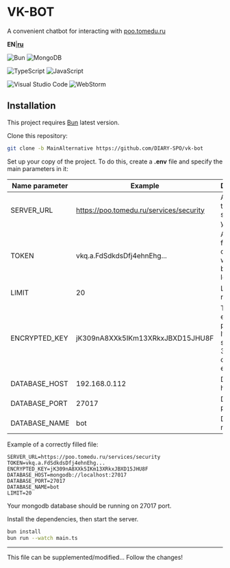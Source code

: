 # VK-BOT
A convenient chatbot for interacting with [poo.tomedu.ru](https://poo.tomedu.ru)

**EN**|**[ru](/README_ru.md)**

![Bun](https://img.shields.io/badge/Bun-%23000000.svg?style=for-the-badge&logo=bun&logoColor=white)
![MongoDB](https://img.shields.io/badge/MongoDB-%234ea94b.svg?style=for-the-badge&logo=mongodb&logoColor=white)

![TypeScript](https://img.shields.io/badge/typescript-%23007ACC.svg?style=for-the-badge&logo=typescript&logoColor=white)
![JavaScript](https://img.shields.io/badge/javascript-%23323330.svg?style=for-the-badge&logo=javascript&logoColor=%23F7DF1E)

![Visual Studio Code](https://img.shields.io/badge/Visual%20Studio%20Code-0078d7.svg?style=for-the-badge&logo=visual-studio-code&logoColor=white)
![WebStorm](https://img.shields.io/badge/webstorm-143?style=for-the-badge&logo=webstorm&logoColor=white&color=black)

## Installation

This project requires [Bun](https://bun.sh/) latest version.

Clone this repository:

```sh
git clone -b MainAlternative https://github.com/DIARY-SPO/vk-bot
```

Set up your copy of the project.
To do this, create a **.env** file and specify the main parameters in it:

| Name parameter | Example | Description | Required |
| -------------- | ------- | ----------- | -------- |
| SERVER_URL | https://poo.tomedu.ru/services/security | Address to the services of your diary | Yes |
| TOKEN | vkq.a.FdSdkdsDfj4ehnEhg... | A token from your community, where the bot will be located | Yes |
| LIMIT | 20 | Limiting api requests | NO |
| ENCRYPTED_KEY | jK309nA8XXk5IKm13XRkxJBXD15JHU8F | The key for encrypting passwords. Its length should be 32 characters exactly | YES |
| DATABASE_HOST | 192.168.0.112 | Database host | YES |
| DATABASE_PORT | 27017 | Database port | YES |
| DATABASE_NAME | bot | Database name | YES |

Example of a correctly filled file:

```dotenv
SERVER_URL=https://poo.tomedu.ru/services/security
TOKEN=vkq.a.FdSdkdsDfj4ehnEhg...
ENCRYPTED_KEY=jK309nA8XXk5IKm13XRkxJBXD15JHU8F
DATABASE_HOST=mongodb://localhost:27017
DATABASE_PORT=27017
DATABASE_NAME=bot
LIMIT=20
```

Your mongodb database should be running on 27017 port.

Install the dependencies, then start the server.

```sh
bun install
bun run --watch main.ts
```

------

This file can be supplemented/modified... Follow the changes!
